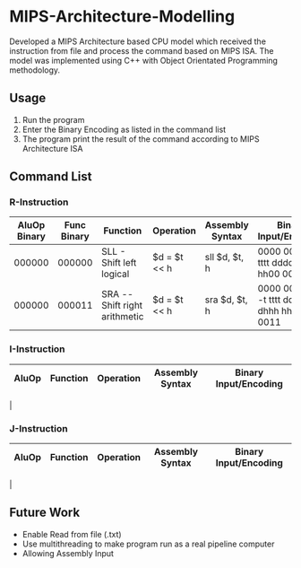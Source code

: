 # MIPS-Architecture-Modelling
Developed a MIPS Architecture based CPU model which received the instruction from file and process the command based on MIPS ISA. The model was implemented using C++ with Object Orientated Programming methodology.

## Usage
1. Run the program
2. Enter the Binary Encoding as listed in the command list
3. The program print the result of the command according to MIPS Architecture ISA
## Command List
### R-Instruction

| AluOp Binary  | Func Binary | Function                     | Operation    | Assembly Syntax      | Binary Input/Encoding                     |
| --------------|-------------|------------------------------|--------------|----------------------|------------------------------------------ |
| 000000        |000000       | SLL - Shift left logical     | $d = $t << h | sll $d, $t, h        | 0000 00ss ssst tttt dddd dhhh hh00 0000   |
| 000000        |000011       | SRA -- Shift right arithmetic| $d = $t << h | sra $d, $t, h        | 0000 00-- ---t tttt dddd dhhh hh00 0011   |

### I-Instruction

| AluOp   | Function                     | Operation    | Assembly Syntax      | Binary Input/Encoding                     |
| --------|------------------------------|--------------|----------------------|------------------------------------------ |
|

### J-Instruction

| AluOp   | Function                     | Operation    | Assembly Syntax      | Binary Input/Encoding                     |
| --------|------------------------------|--------------|----------------------|------------------------------------------ |
|

## Future Work
- Enable Read from file (.txt)
- Use multithreading to make program run as a real pipeline computer
- Allowing Assembly Input



